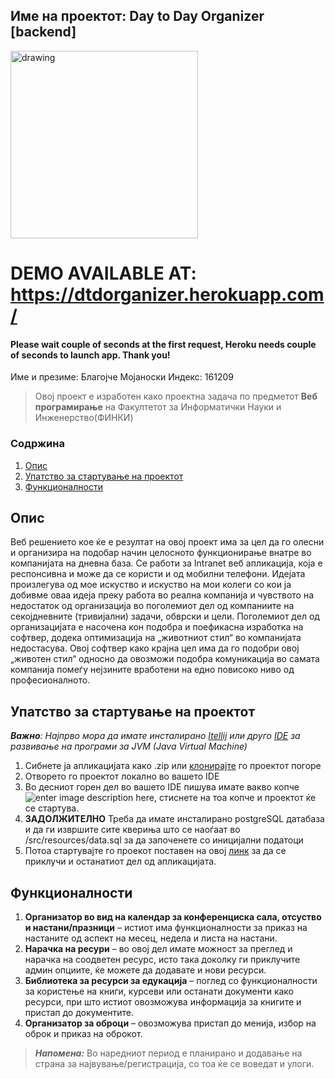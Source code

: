 ## Име на проектот: Day to Day Organizer [backend]

<img src="https://i.ibb.co/k4cSLx5/logo-primary-01.png" alt="drawing" width="300"/>

# DEMO AVAILABLE AT: https://dtdorganizer.herokuapp.com/ 
#### Please wait couple of seconds at the first request, Heroku needs couple of seconds to launch app. Thank you!


Име и презиме: Благојче Мојаноски
Индекс: 161209

> Овој проект е изработен како проектна задача по предметот 
> **Веб програмирање** на Факултетот за Информатички Науки и Инженерство(ФИНКИ)

### Содржина
 1.  [ Опис](#опис)  
 2.  [Упатство за стартување на проектот](#упатство-за-стартување-на-проектот)  
 3.  [Функционалности](#функционалности)  

## Опис
Веб решението кое ќе e резултат на овој проект има за цел да го олесни и 
организира на подобар начин целосното функционирање внатре во компанијата на дневна база. Се работи за Intranet веб апликација, која е респонсивна и може да се користи и од мобилни телефони. Идејата произлегува од мое искуство и искуство на мои колеги со кои ја добивме оваа идеја преку работа во реална компанија и чувството на недостаток од организација во поголемиот дел од компаниите на секојдневните (тривијални) задачи, обврски и цели. Поголемиот дел од организацијата е насочена кон подобра и поефикасна изработка на софтвер, додека оптимизација на „животниот стил“ во компанијата недостасува. Овој софтвер како крајна цел има да го подобри овој „животен стил“ односно да овозможи подобра комуникација во самата компанија помеѓу нејзините вработени на едно повисоко ниво од професионалното.

## Упатство за стартување на проектот
***Важно**: Најпрво мора да имате инсталирано [Itellij]([https://www.jetbrains.com/idea/](https://www.jetbrains.com/idea/)) или друго [IDE](https://en.wikipedia.org/wiki/Integrated_development_environment) зa развивање на програми за JVM (Java Virtual Machine)*

 1. Сибнете ја апликацијата како .zip или [клонирајте](https://help.github.com/en/github/creating-cloning-and-archiving-repositories/cloning-a-repository) го проектот погоре
 2. Отворето го проектот локално во вашето IDE
 3. Во десниот горен дел во вашето IDE пишува имате вакво копче  ![enter image description here](https://i.ibb.co/jWJM5dj/2020-04-12-135059.png), стиснете на тоа копче и проектот ќе се стартува.
 4. **ЗАДОЛЖИТЕЛНО** Треба да имате инсталирано postgreSQL датабаза и да ги извршите сите квериња што се наоѓаат во /src/resources/data.sql за да започенете со иницијални податоци
 5. Потоа стартувајте го  проекот поставен на овој [линк](https://github.com/bmojanoski/DTDOrganizer-frontend-react) за да се приклучи и останатиот дел од апликацијата.

## Функционалности
1. **Организатор во вид на календар за конференциска сала, отсуство и
настани/празници** – истиот има функционалности за приказ на настаните од аспект на месец, недела и листа на настани. 
2. **Нарачка на ресури** – во овој дел имате можност за преглед и нарачка на соодветен ресурс, исто така доколку ги приклучите админ опциите, ќе можете да додавате и нови ресурси.
3. **Библиотека за ресурси за едукација** – поглед со функционалности за користење на книги, курсеви или останати документи како ресурси, при што истиот овозможува информација за книгите и пристап до документите.
4. **Организатор за оброци** – овозможува пристап до менија, избор на оброк и приказ на оброкот.
> ***Напомена:*** Во наредниот период е планирано и додавање на страна за највување/регистрација, со тоа ќе се воведат и улоги.
